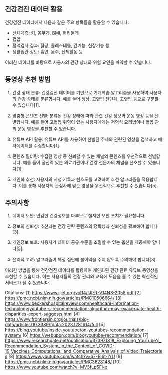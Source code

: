 

## 건강검진 데이터 활용

건강검진 데이터에서 다음과 같은 주요 항목들을 활용할 수 있습니다:

- 신체계측: 키, 몸무게, BMI, 허리둘레 
- 혈압
- 혈액검사 결과: 혈당, 콜레스테롤, 간기능, 신장기능 등
- 생활습관 정보: 흡연, 음주, 신체활동 등

이러한 데이터를 바탕으로 사용자의 건강 상태와 위험 요인을 파악할 수 있습니다.

## 동영상 추천 방법

1. 건강 상태 분류: 
   건강검진 데이터를 기반으로 기계학습 알고리즘을 사용하여 사용자의 건강 상태를 분류합니다. 예를 들어 정상, 고혈압 전단계, 고혈압 등으로 구분할 수 있습니다[1].

2. 맞춤형 콘텐츠 선별:
   분류된 건강 상태에 따라 관련 건강 정보와 운동 영상 등을 선별합니다. 예를 들어 고혈압 위험이 있는 사용자에게는 저염식 요리법이나 혈압 관리 운동 영상을 추천할 수 있습니다.

3. 유튜브 API 활용: 
   유튜브 API를 사용하여 선별된 주제와 관련된 영상을 검색하고 메타데이터를 수집합니다[1].

4. 콘텐츠 필터링:
   수집된 영상 중 신뢰할 수 있는 채널의 콘텐츠를 우선적으로 선별합니다. 예를 들어 공신력 있는 의료기관이나 건강 전문가의 채널을 선호할 수 있습니다[1].

5. 개인화 추천:
   사용자의 시청 기록과 선호도를 고려하여 추천 알고리즘을 적용합니다. 이를 통해 사용자의 관심사에 맞는 영상을 우선적으로 추천할 수 있습니다[5].

## 주의사항

1. 데이터 보안: 민감한 건강정보를 다루므로 철저한 보안 조치가 필요합니다.

2. 정보의 신뢰성: 추천되는 건강 관련 콘텐츠의 정확성과 신뢰성을 확보해야 합니다[3].

3. 개인정보 보호: 사용자가 데이터 공유 수준을 조절할 수 있는 옵션을 제공해야 합니다[5].

4. 윤리적 고려: 알고리즘이 특정 집단에 불이익을 주지 않도록 주의해야 합니다[3].

이러한 방법을 통해 건강검진 데이터를 활용하여 개인화된 건강 관련 유튜브 동영상을 추천할 수 있습니다. 이는 사용자들의 건강 관리와 교육에 도움을 줄 수 있는 혁신적인 서비스가 될 수 있습니다.

Citations:
[1] https://www.ijiet.org/vol14/IJIET-V14N3-2058.pdf
[2] https://pmc.ncbi.nlm.nih.gov/articles/PMC10506664/
[3] https://www.beckershospitalreview.com/healthcare-information-technology/youtube-s-recommendation-algorithm-may-exacerbate-health-disparities-expert-suggests.html
[4] https://www.frontiersin.org/journals/big-data/articles/10.3389/fdata.2023.1281614/full
[5] https://blog.youtube/inside-youtube/on-youtubes-recommendation-system/
[6] https://webupon.com/blog/youtube-recommendation/
[7] https://www.researchgate.net/publication/373971818_Exploring_YouTube's_Recommendation_System_in_the_Context_of_COVID-19_Vaccines_Computational_and_Comparative_Analysis_of_Video_Trajectories
[8] https://www.youtube.com/watch?v=a7-Bi6t-iYU
[9] https://pmc.ncbi.nlm.nih.gov/articles/PMC3628148/
[10] https://www.youtube.com/watch?v=MV3fLp5Fi-o